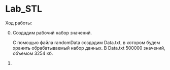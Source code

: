 # Lab_STL

Ход работы:

0) Создадим рабочий набор значений.

   С помощью файла randomData создадим Data.txt, в котором будем хранить обрабатываемый набор данных. В Data.txt 500000 значений, объемом 3254 кб.
2) 
